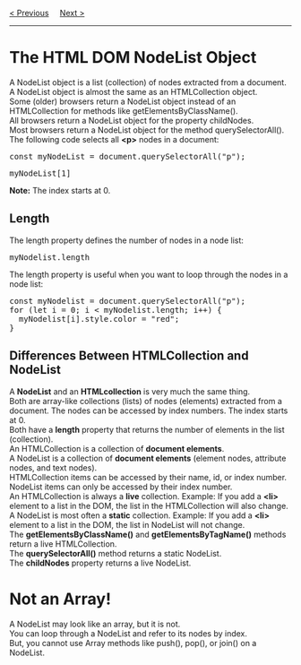 <a href="/JS/DOM/Collections.md">&lt; Previous</a>
&nbsp;&nbsp;&nbsp;
<a href="https://bledy-guides.repl.co">Next &gt;</a>
<hr>
<h1>The HTML DOM NodeList Object</h1>
A NodeList object is a list (collection) of nodes extracted from a document.
<br>
A NodeList object is almost the same as an HTMLCollection object.
<br>
Some (older) browsers return a NodeList object instead of an HTMLCollection for methods like getElementsByClassName().
<br>
All browsers return a NodeList object for the property childNodes. 
<br>
Most browsers return a NodeList object for the method querySelectorAll().
<br>
The following code selects all <b>&lt;p&gt;</b> nodes in a document:
<pre>const myNodeList = document.querySelectorAll("p");</pre>
<pre>myNodeList[1]</pre>
<b>Note:</b> The index starts at 0.
<h2>Length</h2>
The length property defines the number of nodes in a node list:
<pre>myNodelist.length</pre>
The length property is useful when you want to loop through the nodes in a node list:
<pre>
const myNodelist = document.querySelectorAll("p");
for (let i = 0; i &lt; myNodelist.length; i++) {
  myNodelist[i].style.color = "red";
}
</pre>
<h2>Differences Between HTMLCollection and NodeList</h2>
A <b>NodeList</b> and an <b>HTMLcollection</b> is very much the same thing.
<br>
Both are array-like collections (lists) of nodes (elements) extracted from a document. The nodes can be accessed by index numbers. The index starts at 0.
<br>
Both have a <b>length</b> property that returns the number of elements in the list (collection).
<br>
An HTMLCollection is a collection of <b>document elements</b>.
<br>
A NodeList is a collection of <b>document elements</b> (element nodes, attribute nodes, and text nodes).
<br>
HTMLCollection items can be accessed by their name, id, or index number.
<br>
NodeList items can only be accessed by their index number.
<br>
An HTMLCollection is always a <b>live</b> collection. Example: If you add a <b>&lt;li&gt;</b> element to a list in the DOM, the list in the HTMLCollection will also change.
<br>
A NodeList is most often a <b>static</b> collection. Example: If you add a <b>&lt;li&gt;</b> element to a list in the DOM, the list in NodeList will not change.
<br>
The <b>getElementsByClassName()</b> and <b>getElementsByTagName()</b> methods return a live HTMLCollection.
<br>
The <b>querySelectorAll()</b> method returns a static NodeList.
<br>
The <b>childNodes</b> property returns a live NodeList.
<h1>Not an Array!</h1>
A NodeList may look like an array, but it is not.
<br>
You can loop through a NodeList and refer to its nodes by index.
<br>
But, you cannot use Array methods like push(), pop(), or join() on a NodeList.
